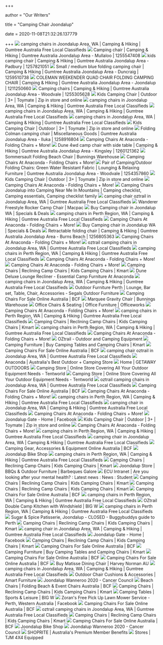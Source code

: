 +++
        
author = "Our Writers"
        
title = "Camping Chair Joondalup"
        
date = 2020-11-08T21:32:26.137779
        
+++
[ ![](https://i.ebayimg.com/00/s/NDgxWDY0MA==/z/ST8AAOSw5gBfDaWM/$_35.jpg)](https://i.ebayimg.com/00/s/NDgxWDY0MA==/z/ST8AAOSw5gBfDaWM/$_35.jpg) camping chairs in Joondalup Area, WA | Camping & Hiking | Gumtree Australia  Free Local Classifieds
[ ![](https://i.ebayimg.com/00/s/MTIwMFgxMTU2/z/2f0AAOSwXwRfRlsl/$_58.JPG)](https://i.ebayimg.com/00/s/MTIwMFgxMTU2/z/2f0AAOSwXwRfRlsl/$_58.JPG) Camping chair | Camping & Hiking | Gumtree Australia Joondalup Area -  Mullaloo | 1255547408
[ ![](https://i.ebayimg.com/00/s/MTYwMFgxMjAw/z/G04AAOSwxlJfcEdJ/$_58.JPG)](https://i.ebayimg.com/00/s/MTYwMFgxMjAw/z/G04AAOSwxlJfcEdJ/$_58.JPG) kids camping chair | Camping & Hiking | Gumtree Australia Joondalup Area -  Padbury | 1257821051
[ ![](https://i.ebayimg.com/00/s/MTYwMFg5MDA=/z/em8AAOSw7gpfjnQO/$_58.JPG)](https://i.ebayimg.com/00/s/MTYwMFg5MDA=/z/em8AAOSw7gpfjnQO/$_58.JPG) Small &#47; medium blue folding camping chair | Camping & Hiking | Gumtree  Australia Joondalup Area - Duncraig | 1259510738
[ ![](https://i.ebayimg.com/00/s/MTIwMFgxNjAw/z/n7YAAOSwwZJcdKWl/$_58.JPG)](https://i.ebayimg.com/00/s/MTIwMFgxNjAw/z/n7YAAOSwwZJcdKWl/$_58.JPG) COLEMAN WEEKENDER QUAD CHAIR FOLDING CAMPING CHAIR | Camping & Hiking |  Gumtree Australia Joondalup Area - Joondalup | 1211250660
[ ![](https://i.ebayimg.com/00/s/NjIyWDEyODA=/z/qlYAAOSw~ZlfQen6/$_20.JPG)](https://i.ebayimg.com/00/s/NjIyWDEyODA=/z/qlYAAOSw~ZlfQen6/$_20.JPG) Camping chairs | Camping & Hiking | Gumtree Australia Joondalup Area -  Woodvale | 1255305628
[ ![](https://cdn11.bigcommerce.com/s-cf7jv97qb3/images/stencil/175x175/products/13567/109245/19500083_2__15838.1597972769.jpg?c=2)](https://cdn11.bigcommerce.com/s-cf7jv97qb3/images/stencil/175x175/products/13567/109245/19500083_2__15838.1597972769.jpg?c=2) Kids Camping Chair | Outdoor | 3+ | Toymate | Zip in store and online
[ ![](https://i.ebayimg.com/00/s/MTYwMFgxMjAw/z/zOgAAOSwZgBe8VGM/$_35.jpg)](https://i.ebayimg.com/00/s/MTYwMFgxMjAw/z/zOgAAOSwZgBe8VGM/$_35.jpg) camping chairs in Joondalup Area, WA | Camping & Hiking | Gumtree Australia  Free Local Classifieds
[ ![](https://i.ebayimg.com/00/s/MTYwMFgxMjAx/z/Md0AAOSwEG5ddfqR/$_35.jpg)](https://i.ebayimg.com/00/s/MTYwMFgxMjAx/z/Md0AAOSwEG5ddfqR/$_35.jpg) camping chairs in Joondalup Area, WA | Camping & Hiking | Gumtree Australia  Free Local Classifieds
[ ![](https://i.ebayimg.com/00/s/NjQwWDQ4MA==/z/9AsAAOSwW99fKfuw/$_35.jpg)](https://i.ebayimg.com/00/s/NjQwWDQ4MA==/z/9AsAAOSwW99fKfuw/$_35.jpg) camping chairs in Joondalup Area, WA | Camping & Hiking | Gumtree Australia  Free Local Classifieds
[ ![](https://cdn11.bigcommerce.com/s-cf7jv97qb3/images/stencil/1280x1280/products/13567/92416/20B0029__06568.1597972761.jpg?c=2)](https://cdn11.bigcommerce.com/s-cf7jv97qb3/images/stencil/1280x1280/products/13567/92416/20B0029__06568.1597972761.jpg?c=2) Kids Camping Chair | Outdoor | 3+ | Toymate | Zip in store and online
[ ![](https://i.ebayimg.com/images/g/JzMAAOSwQd9fg9xu/s-l800.webp)](https://i.ebayimg.com/images/g/JzMAAOSwQd9fg9xu/s-l800.webp) Folding Colman camping chair | Miscellaneous Goods | Gumtree Australia  Joondalup Area - Iluka | 1258916804
[ ![](https://www.anacondastores.com/medias/BP90092206.jpg-SPOTWF-responsiveProduct?context=bWFzdGVyfGltYWdlc3wxOTI4OXxpbWFnZS9qcGVnfGltYWdlcy9oNmQvaDE4LzEwMDkzMzA3NDI4ODk0L0JQOTAwOTIyMDYuanBnX1NQT1RXRl9yZXNwb25zaXZlUHJvZHVjdHw0MTFjOTc4NmM5MDU2YTQwMGZhMTc2NWI0YmZjNTQyZGQwZWM2MmQ1OTQyNmM5Y2UwMDVkM2Y3Mjg3YmFlOTE3)](https://www.anacondastores.com/medias/BP90092206.jpg-SPOTWF-responsiveProduct?context=bWFzdGVyfGltYWdlc3wxOTI4OXxpbWFnZS9qcGVnfGltYWdlcy9oNmQvaDE4LzEwMDkzMzA3NDI4ODk0L0JQOTAwOTIyMDYuanBnX1NQT1RXRl9yZXNwb25zaXZlUHJvZHVjdHw0MTFjOTc4NmM5MDU2YTQwMGZhMTc2NWI0YmZjNTQyZGQwZWM2MmQ1OTQyNmM5Y2UwMDVkM2Y3Mjg3YmFlOTE3) Camping Chairs At Anaconda - Folding Chairs + More!
[ ![](https://i.ebayimg.com/images/g/1PgAAOSwVrNfmTst/s-l400.webp)](https://i.ebayimg.com/images/g/1PgAAOSwVrNfmTst/s-l400.webp) Dune 4wd camp chair with side table | Camping & Hiking | Gumtree Australia  Joondalup Area - Kingsley | 1260121362
[ ![](https://media.bunnings.com.au/Product-190x190/b7f4f468-2682-4227-b38c-ac7c22584283.JPG)](https://media.bunnings.com.au/Product-190x190/b7f4f468-2682-4227-b38c-ac7c22584283.JPG) Sommersault Folding Beach Chair | Bunnings Warehouse
[ ![](https://www.anacondastores.com/medias/BP90113056.jpg-SPOTWF-responsiveProduct?context=bWFzdGVyfGltYWdlc3wxNzMxNXxpbWFnZS9qcGVnfGltYWdlcy9oN2IvaDExLzEwMDk1MjIyMDYzMTM0L0JQOTAxMTMwNTYuanBnX1NQT1RXRl9yZXNwb25zaXZlUHJvZHVjdHxlODViNjU1NjhmYzI5MjI3OTY2MjFjM2U2MThlMmY0NmJiMWJhNmM2NzAwMTM4YjZkNmQyNDZlNjAzMjY3ODM2)](https://www.anacondastores.com/medias/BP90113056.jpg-SPOTWF-responsiveProduct?context=bWFzdGVyfGltYWdlc3wxNzMxNXxpbWFnZS9qcGVnfGltYWdlcy9oN2IvaDExLzEwMDk1MjIyMDYzMTM0L0JQOTAxMTMwNTYuanBnX1NQT1RXRl9yZXNwb25zaXZlUHJvZHVjdHxlODViNjU1NjhmYzI5MjI3OTY2MjFjM2U2MThlMmY0NmJiMWJhNmM2NzAwMTM4YjZkNmQyNDZlNjAzMjY3ODM2) Camping Chairs At Anaconda - Folding Chairs + More!
[ ![](https://i.ebayimg.com/00/s/MTIwMFgxNjAw/z/6X0AAOSw4tRfL4U0/$_58.JPG)](https://i.ebayimg.com/00/s/MTIwMFgxNjAw/z/6X0AAOSw4tRfL4U0/$_58.JPG) Pair of Camping&#47;Outdoor Folding Chairs: Green Water Resistant Fabric |  Lounging & Relaxing Furniture | Gumtree Australia Joondalup Area - Woodvale  | 1254357860
[ ![](https://cdn11.bigcommerce.com/s-cf7jv97qb3/images/stencil/400x400/products/13568/109244/19500084_2__36225.1597972483.jpg?c=2)](https://cdn11.bigcommerce.com/s-cf7jv97qb3/images/stencil/400x400/products/13568/109244/19500084_2__36225.1597972483.jpg?c=2) Kids Camping Chair | Outdoor | 3+ | Toymate | Zip in store and online
[ ![](https://www.anacondastores.com/medias/BP90096033.jpg-SPOTWF-responsiveProduct?context=bWFzdGVyfGltYWdlc3w4MTE4fGltYWdlL2pwZWd8aW1hZ2VzL2g0Ny9oYmUvMTAwOTQwODg1MTk3MTAvQlA5MDA5NjAzMy5qcGdfU1BPVFdGX3Jlc3BvbnNpdmVQcm9kdWN0fDYzOWNlYzZjMTBjZTcyZTBiNDdkY2VlNmEyYWZjNzUwODBlNjFkNGNkOTMzNzdjNTI0YmY5YTY5MTFhYjNiZTU)](https://www.anacondastores.com/medias/BP90096033.jpg-SPOTWF-responsiveProduct?context=bWFzdGVyfGltYWdlc3w4MTE4fGltYWdlL2pwZWd8aW1hZ2VzL2g0Ny9oYmUvMTAwOTQwODg1MTk3MTAvQlA5MDA5NjAzMy5qcGdfU1BPVFdGX3Jlc3BvbnNpdmVQcm9kdWN0fDYzOWNlYzZjMTBjZTcyZTBiNDdkY2VlNmEyYWZjNzUwODBlNjFkNGNkOTMzNzdjNTI0YmY5YTY5MTFhYjNiZTU) Camping Chairs At Anaconda - Folding Chairs + More!
[ ![](https://i.pinimg.com/736x/4c/8c/0e/4c8c0ead130e9142794bab07d585124a.jpg)](https://i.pinimg.com/736x/4c/8c/0e/4c8c0ead130e9142794bab07d585124a.jpg) Camping Chairs Joondalup into Camping Near Me In Mountains | Camping  checklist, Camping essentials, Camping checklist family
[ ![](https://i.ebayimg.com/00/s/MTYwMFgxNTM2/z/0k0AAOSwkeFeYhN-/$_35.jpg)](https://i.ebayimg.com/00/s/MTYwMFgxNTM2/z/0k0AAOSwkeFeYhN-/$_35.jpg) camping chair oztrail in Joondalup Area, WA | Gumtree Australia Free Local  Classifieds
[ ![](https://www.macpac.com.au/dw/image/v2/BCFR_PRD/on/demandware.static/-/Sites-macpac-master-catalog/default/dwfdf32bc6/images/117039-Master/117039-NON00-front.jpg?sw=1060&sh=1590&sm=cut)](https://www.macpac.com.au/dw/image/v2/BCFR_PRD/on/demandware.static/-/Sites-macpac-master-catalog/default/dwfdf32bc6/images/117039-Master/117039-NON00-front.jpg?sw=1060&sh=1590&sm=cut) Wanderer Freestyle Rocker Camp Chair | Macpac
[ ![](https://static0.tiendeo.com.au/images/tiendas/72383/catalogos/315949/paginas/mid2/00004.jpg)](https://static0.tiendeo.com.au/images/tiendas/72383/catalogos/315949/paginas/mid2/00004.jpg) Buy Camping chair in Joondalup WA | Specials & Deals
[ ![](https://i.ebayimg.com/images/g/2j8AAOSwFe1fmkbt/s-l400.webp)](https://i.ebayimg.com/images/g/2j8AAOSwFe1fmkbt/s-l400.webp) camping chairs in Perth Region, WA | Camping & Hiking | Gumtree Australia  Free Local Classifieds
[ ![](https://www.anacondastores.com/medias/BP90128016.jpg-SPOTWF-responsiveProduct?context=bWFzdGVyfGltYWdlc3w4MTQyfGltYWdlL2pwZWd8aW1hZ2VzL2gxZi9oZmUvMTAwOTg0ODIxNTE0NTQvQlA5MDEyODAxNi5qcGdfU1BPVFdGX3Jlc3BvbnNpdmVQcm9kdWN0fGZjMTg2ZWZiNDQ5OTliNzk1MmY3ZTFiN2IwMzBmMTM4MWQ2YmE1OTMzYjUzYTY5NzZlODU3NGY5OGI0NjMwOGE)](https://www.anacondastores.com/medias/BP90128016.jpg-SPOTWF-responsiveProduct?context=bWFzdGVyfGltYWdlc3w4MTQyfGltYWdlL2pwZWd8aW1hZ2VzL2gxZi9oZmUvMTAwOTg0ODIxNTE0NTQvQlA5MDEyODAxNi5qcGdfU1BPVFdGX3Jlc3BvbnNpdmVQcm9kdWN0fGZjMTg2ZWZiNDQ5OTliNzk1MmY3ZTFiN2IwMzBmMTM4MWQ2YmE1OTMzYjUzYTY5NzZlODU3NGY5OGI0NjMwOGE) Camping Chairs At Anaconda - Folding Chairs + More!
[ ![](https://static0.tiendeo.com.au/images/tiendas/94870/catalogos/316137/paginas/mid2/00012.jpg)](https://static0.tiendeo.com.au/images/tiendas/94870/catalogos/316137/paginas/mid2/00012.jpg) Buy Camping chair in Joondalup WA | Specials & Deals
[ ![](https://i.ebayimg.com/images/g/ZfQAAOSwqqNfXeFh/s-l800.webp)](https://i.ebayimg.com/images/g/ZfQAAOSwqqNfXeFh/s-l800.webp) Retractable folding chair | Camping & Hiking | Gumtree Australia Joondalup  Area - Burns Beach | 1256805363
[ ![](https://www.anacondastores.com/medias/BP90128018.jpg-SPOTWF-responsiveProduct?context=bWFzdGVyfGltYWdlc3w4MjI0fGltYWdlL2pwZWd8aW1hZ2VzL2g5NC9oZjAvMTAwOTg0ODI2NzU3NDIvQlA5MDEyODAxOC5qcGdfU1BPVFdGX3Jlc3BvbnNpdmVQcm9kdWN0fGQzMjViMDBhZDU4ZGE4YmViMDI3NjMyNzYzNGMxMWJkZGRlYjUyNDY4ODRlNTdmMTA2ZGI0NWM5ZDhkYzc2MmU)](https://www.anacondastores.com/medias/BP90128018.jpg-SPOTWF-responsiveProduct?context=bWFzdGVyfGltYWdlc3w4MjI0fGltYWdlL2pwZWd8aW1hZ2VzL2g5NC9oZjAvMTAwOTg0ODI2NzU3NDIvQlA5MDEyODAxOC5qcGdfU1BPVFdGX3Jlc3BvbnNpdmVQcm9kdWN0fGQzMjViMDBhZDU4ZGE4YmViMDI3NjMyNzYzNGMxMWJkZGRlYjUyNDY4ODRlNTdmMTA2ZGI0NWM5ZDhkYzc2MmU) Camping Chairs At Anaconda - Folding Chairs + More!
[ ![](https://i.ebayimg.com/00/s/NzY4WDEwMjQ=/z/eugAAOSwTRlfOLxq/$_35.jpg)](https://i.ebayimg.com/00/s/NzY4WDEwMjQ=/z/eugAAOSwTRlfOLxq/$_35.jpg) oztrail camping chairs in Joondalup Area, WA | Gumtree Australia Free Local  Classifieds
[ ![](https://i.ebayimg.com/images/g/5x0AAOSwmtFflXP~/s-l400.webp)](https://i.ebayimg.com/images/g/5x0AAOSwmtFflXP~/s-l400.webp) camping chairs in Perth Region, WA | Camping & Hiking | Gumtree Australia  Free Local Classifieds
[ ![](https://www.anacondastores.com/medias/BP90075551.jpg-SPOTWF-responsiveProduct?context=bWFzdGVyfGltYWdlc3wyNDg3OXxpbWFnZS9qcGVnfGltYWdlcy9oODMvaDZlLzEwMDkyMzQ1NTg5NzkwL0JQOTAwNzU1NTEuanBnX1NQT1RXRl9yZXNwb25zaXZlUHJvZHVjdHw5YWYyNTJjZDBjNzBlMGI4NTJjN2Q4YmQxN2Y1NzY4NzY0NWE0ODI4ZjlhY2I4MWY2NTBjYzA5MDNjNTA3NzY0)](https://www.anacondastores.com/medias/BP90075551.jpg-SPOTWF-responsiveProduct?context=bWFzdGVyfGltYWdlc3wyNDg3OXxpbWFnZS9qcGVnfGltYWdlcy9oODMvaDZlLzEwMDkyMzQ1NTg5NzkwL0JQOTAwNzU1NTEuanBnX1NQT1RXRl9yZXNwb25zaXZlUHJvZHVjdHw5YWYyNTJjZDBjNzBlMGI4NTJjN2Q4YmQxN2Y1NzY4NzY0NWE0ODI4ZjlhY2I4MWY2NTBjYzA5MDNjNTA3NzY0) Camping Chairs At Anaconda - Folding Chairs + More!
[ ![](https://www.anacondastores.com/medias/BP90040808.jpg-SPOTWF-responsiveProduct?context=bWFzdGVyfGltYWdlc3w3Mjc3MXxpbWFnZS9qcGVnfGltYWdlcy9oZTAvaDFlLzEwMDg4MzM1MzQzNjQ2L0JQOTAwNDA4MDguanBnX1NQT1RXRl9yZXNwb25zaXZlUHJvZHVjdHxiNzc5NWQyYTU3NzAzMTYyN2ZlNDhmYTdmMWZlY2NkNTU1MTc0YTgyMzQwODRhYzA2ZmVlMjMzNmEyYzIzMjYy)](https://www.anacondastores.com/medias/BP90040808.jpg-SPOTWF-responsiveProduct?context=bWFzdGVyfGltYWdlc3w3Mjc3MXxpbWFnZS9qcGVnfGltYWdlcy9oZTAvaDFlLzEwMDg4MzM1MzQzNjQ2L0JQOTAwNDA4MDguanBnX1NQT1RXRl9yZXNwb25zaXZlUHJvZHVjdHxiNzc5NWQyYTU3NzAzMTYyN2ZlNDhmYTdmMWZlY2NkNTU1MTc0YTgyMzQwODRhYzA2ZmVlMjMzNmEyYzIzMjYy) Camping Chairs At Anaconda - Folding Chairs + More!
[ ![](https://www.kmart.com.au/wcsstore/Kmart/images/ncatalog/tf/6/42496656-1-tf.jpg)](https://www.kmart.com.au/wcsstore/Kmart/images/ncatalog/tf/6/42496656-1-tf.jpg) Camping Chairs | Reclining Camp Chairs | Kids Camping Chairs | Kmart
[ ![](https://www.anacondastores.com/medias/BP90026098-blue-grey.jpg-SPOTWF-productHero?context=bWFzdGVyfGltYWdlc3w3ODQyNHxpbWFnZS9qcGVnfGltYWdlcy9oNWYvaGEwLzEwMDg4Njg1MDc2NTEwL0JQOTAwMjYwOTgtYmx1ZS1ncmV5LmpwZ19TUE9UV0ZfcHJvZHVjdEhlcm98YTU5NTA4YTk0NTFjZjViMzgwMmIxN2FiNjJhZDNjNGU2N2RkMGE4N2MzMjYwMjE5NjgyMTFmNGViMGVlMDUzOQ)](https://www.anacondastores.com/medias/BP90026098-blue-grey.jpg-SPOTWF-productHero?context=bWFzdGVyfGltYWdlc3w3ODQyNHxpbWFnZS9qcGVnfGltYWdlcy9oNWYvaGEwLzEwMDg4Njg1MDc2NTEwL0JQOTAwMjYwOTgtYmx1ZS1ncmV5LmpwZ19TUE9UV0ZfcHJvZHVjdEhlcm98YTU5NTA4YTk0NTFjZjViMzgwMmIxN2FiNjJhZDNjNGU2N2RkMGE4N2MzMjYwMjE5NjgyMTFmNGViMGVlMDUzOQ) Dune Deluxe Lounge Recliner - Essential Camp Furniture At Anaconda
[ ![](https://i.ebayimg.com/00/s/MTYwMFgxMjAw/z/peoAAOSwFlheooSi/$_35.jpg)](https://i.ebayimg.com/00/s/MTYwMFgxMjAw/z/peoAAOSwFlheooSi/$_35.jpg) camping chairs in Joondalup Area, WA | Camping & Hiking | Gumtree Australia  Free Local Classifieds
[ ![](https://www.segals.com.au/wp-content/uploads/2019/08/table-category.jpg)](https://www.segals.com.au/wp-content/uploads/2019/08/table-category.jpg) Outdoor Furniture Perth | Lounge, Bar set, Table, Chair, Accessories -  Segals Outdoor Furniture
[ ![](https://www.bcf.com.au/dw/image/v2/BBRV_PRD/on/demandware.static/-/Sites-srg-internal-master-catalog/default/dwbf2af265/images/580416/BCF_580416_hi-res.jpg?sw=233&sh=233&sm=fit&q=90)](https://www.bcf.com.au/dw/image/v2/BBRV_PRD/on/demandware.static/-/Sites-srg-internal-master-catalog/default/dwbf2af265/images/580416/BCF_580416_hi-res.jpg?sw=233&sh=233&sm=fit&q=90) Camping Chairs For Sale Online Australia | BCF
[ ![](https://media.bunnings.com.au/Product-384x384/37ef4a1e-9e31-4a99-bcb6-f205cda8a2f7.jpg)](https://media.bunnings.com.au/Product-384x384/37ef4a1e-9e31-4a99-bcb6-f205cda8a2f7.jpg) Marquee Gravity Chair | Bunnings Warehouse
[ ![](https://s3-ap-southeast-2.amazonaws.com/wc-prod-pim/Category_400x400/folding-chairs-june20.jpg)](https://s3-ap-southeast-2.amazonaws.com/wc-prod-pim/Category_400x400/folding-chairs-june20.jpg) Office Chairs & Seating | Office Furniture | Officeworks
[ ![](https://www.anacondastores.com/medias/BP90028111.jpg-SPOTWF-responsiveProduct?context=bWFzdGVyfGltYWdlc3wxNDY1M3xpbWFnZS9qcGVnfGltYWdlcy9oYWYvaGViLzEwMDg4Njc2ODE4OTc0L0JQOTAwMjgxMTEuanBnX1NQT1RXRl9yZXNwb25zaXZlUHJvZHVjdHw3YzMyYTQ3YmIxNTA5MWFjNjc5Njk0ZjQxYjUwZjQ4YWNhNjE1ZWYyNDBkMDU3MWMyYmNlNTljYzkxYjM3OTVl)](https://www.anacondastores.com/medias/BP90028111.jpg-SPOTWF-responsiveProduct?context=bWFzdGVyfGltYWdlc3wxNDY1M3xpbWFnZS9qcGVnfGltYWdlcy9oYWYvaGViLzEwMDg4Njc2ODE4OTc0L0JQOTAwMjgxMTEuanBnX1NQT1RXRl9yZXNwb25zaXZlUHJvZHVjdHw3YzMyYTQ3YmIxNTA5MWFjNjc5Njk0ZjQxYjUwZjQ4YWNhNjE1ZWYyNDBkMDU3MWMyYmNlNTljYzkxYjM3OTVl) Camping Chairs At Anaconda - Folding Chairs + More!
[ ![](https://i.ebayimg.com/images/g/h8EAAOSwVH1foQtB/s-l400.webp)](https://i.ebayimg.com/images/g/h8EAAOSwVH1foQtB/s-l400.webp) camping chairs in Perth Region, WA | Camping & Hiking | Gumtree Australia  Free Local Classifieds
[ ![](https://www.kmart.com.au/wcsstore/Kmart/images/ncatalog/tf/4/42442974-1-tf.jpg)](https://www.kmart.com.au/wcsstore/Kmart/images/ncatalog/tf/4/42442974-1-tf.jpg) Camping Chairs | Reclining Camp Chairs | Kids Camping Chairs | Kmart
[ ![](https://i.ebayimg.com/images/g/XaUAAOSw7yxfoA79/s-l400.webp)](https://i.ebayimg.com/images/g/XaUAAOSw7yxfoA79/s-l400.webp) camping chairs in Perth Region, WA | Camping & Hiking | Gumtree Australia  Free Local Classifieds
[ ![](https://www.anacondastores.com/medias/BP90096034.jpg-SPOTWF-responsiveProduct?context=bWFzdGVyfGltYWdlc3wxOTMzOXxpbWFnZS9qcGVnfGltYWdlcy9oOTgvaDg1LzEwMDkzODkxNDUyOTU4L0JQOTAwOTYwMzQuanBnX1NQT1RXRl9yZXNwb25zaXZlUHJvZHVjdHxiMDliNDhjNjJjY2I0ZDRhZjdlYTc2MGQ4ZTE0ZjI0Y2U3ZTNlZmY4MjI5NDFkMWViMTJiZmYzYWEzNjFmYTcy)](https://www.anacondastores.com/medias/BP90096034.jpg-SPOTWF-responsiveProduct?context=bWFzdGVyfGltYWdlc3wxOTMzOXxpbWFnZS9qcGVnfGltYWdlcy9oOTgvaDg1LzEwMDkzODkxNDUyOTU4L0JQOTAwOTYwMzQuanBnX1NQT1RXRl9yZXNwb25zaXZlUHJvZHVjdHxiMDliNDhjNjJjY2I0ZDRhZjdlYTc2MGQ4ZTE0ZjI0Y2U3ZTNlZmY4MjI5NDFkMWViMTJiZmYzYWEzNjFmYTcy) Camping Chairs At Anaconda - Folding Chairs + More!
[ ![](https://cdn.shopify.com/s/files/1/0020/3495/8401/products/FCE_RVCQ_F_RV_Quick_Fold_Chair_600x.jpg?v=1600255858)](https://cdn.shopify.com/s/files/1/0020/3495/8401/products/FCE_RVCQ_F_RV_Quick_Fold_Chair_600x.jpg?v=1600255858) OZtrail - Outdoor and Camping Equipment
[ ![](https://www.kmart.com.au/wcsstore/Kmart/images/espots/camping-tall-banner-270618-shop-all-mobile.jpg)](https://www.kmart.com.au/wcsstore/Kmart/images/espots/camping-tall-banner-270618-shop-all-mobile.jpg) Camping Furniture | Buy Camping Tables and Camping Chairs | Kmart
[ ![](https://www.bcf.com.au/dw/image/v2/BBRV_PRD/on/demandware.static/-/Sites-srg-internal-master-catalog/default/dw9c416be0/images/520321/BCF_520321-00_hi-res.jpg?sw=233&sh=233&sm=fit&q=90)](https://www.bcf.com.au/dw/image/v2/BBRV_PRD/on/demandware.static/-/Sites-srg-internal-master-catalog/default/dw9c416be0/images/520321/BCF_520321-00_hi-res.jpg?sw=233&sh=233&sm=fit&q=90) Camping Chairs For Sale Online Australia | BCF
[ ![](https://i.ebayimg.com/00/s/MTYwMFgxMjAw/z/aOgAAOSwg3FcvqVS/$_35.jpg)](https://i.ebayimg.com/00/s/MTYwMFgxMjAw/z/aOgAAOSwg3FcvqVS/$_35.jpg) camping chair oztrail in Joondalup Area, WA | Gumtree Australia Free Local  Classifieds
[ ![](https://www.anacondastores.com/medias/latest-specials-a07-21-chair-ana-shared.jpg?context=bWFzdGVyfHJvb3R8NjI1NTB8aW1hZ2UvanBlZ3xyb290L2hmOC9oMzcvMTE4NDg5OTI4ODI3MTgvbGF0ZXN0LXNwZWNpYWxzLWEwNy0yMS1jaGFpci1hbmEtc2hhcmVkLmpwZ3xhMTRhMDYwNTFhMDE4ZDk4YTkxMTFlNmE0ZmM4NjI3MTQ0MTE2YmEyZGMwMTkzZjhkZWIyYzIyZDM5N2VmM2Iy)](https://www.anacondastores.com/medias/latest-specials-a07-21-chair-ana-shared.jpg?context=bWFzdGVyfHJvb3R8NjI1NTB8aW1hZ2UvanBlZ3xyb290L2hmOC9oMzcvMTE4NDg5OTI4ODI3MTgvbGF0ZXN0LXNwZWNpYWxzLWEwNy0yMS1jaGFpci1hbmEtc2hhcmVkLmpwZ3xhMTRhMDYwNTFhMDE4ZDk4YTkxMTFlNmE0ZmM4NjI3MTQ0MTE2YmEyZGMwMTkzZjhkZWIyYzIyZDM5N2VmM2Iy) Anaconda | Australia's Best Outdoor + Camping Store
[ ![](https://getawayoutdoors.com.au/UploadFiles/FCE-CACB-E(1).jpg)](https://getawayoutdoors.com.au/UploadFiles/FCE-CACB-E(1).jpg) Home | GETAWAY OUTDOORS
[ ![](https://www.tentworld.com.au/assets/thumb/FCA-DCT-E.jpg?20200417093404)](https://www.tentworld.com.au/assets/thumb/FCA-DCT-E.jpg?20200417093404) Camping Store | Online Store Covering All Your Outdoor Equipment Needs -  Tentworld
[ ![](https://www.tentworld.com.au/assets/thumb/0190927-00000.jpg?20200417075144)](https://www.tentworld.com.au/assets/thumb/0190927-00000.jpg?20200417075144) Camping Store | Online Store Covering All Your Outdoor Equipment Needs -  Tentworld
[ ![](https://i.ebayimg.com/00/s/MTYwMFgxMjAw/z/ve4AAOSwNEhfF9cI/$_35.jpg)](https://i.ebayimg.com/00/s/MTYwMFgxMjAw/z/ve4AAOSwNEhfF9cI/$_35.jpg) oztrail camping chairs in Joondalup Area, WA | Gumtree Australia Free Local  Classifieds
[ ![](https://www.bcf.com.au/dw/image/v2/BBRV_PRD/on/demandware.static/-/Sites-srg-internal-master-catalog/default/dwb31c41d5/images/520321/BCF_520321_hi-res.jpg?sw=233&sh=233&sm=fit&q=90)](https://www.bcf.com.au/dw/image/v2/BBRV_PRD/on/demandware.static/-/Sites-srg-internal-master-catalog/default/dwb31c41d5/images/520321/BCF_520321_hi-res.jpg?sw=233&sh=233&sm=fit&q=90) Camping Chairs For Sale Online Australia | BCF
[ ![](https://www.anacondastores.com/medias/BP90040803.jpg-SPOTWF-responsiveProduct?context=bWFzdGVyfGltYWdlc3w3NzIyOXxpbWFnZS9qcGVnfGltYWdlcy9oZTAvaGY1LzEwMDg4MzMzMjQ2NDk0L0JQOTAwNDA4MDMuanBnX1NQT1RXRl9yZXNwb25zaXZlUHJvZHVjdHwwNjRhYzA3NDY4ZjY5Y2M0ZjI5ZTA1MWE3YWE0OWQzY2Q4YTE0N2UxN2VkNDU0ODBhMThjNjMzZGZmMGZlNDFm)](https://www.anacondastores.com/medias/BP90040803.jpg-SPOTWF-responsiveProduct?context=bWFzdGVyfGltYWdlc3w3NzIyOXxpbWFnZS9qcGVnfGltYWdlcy9oZTAvaGY1LzEwMDg4MzMzMjQ2NDk0L0JQOTAwNDA4MDMuanBnX1NQT1RXRl9yZXNwb25zaXZlUHJvZHVjdHwwNjRhYzA3NDY4ZjY5Y2M0ZjI5ZTA1MWE3YWE0OWQzY2Q4YTE0N2UxN2VkNDU0ODBhMThjNjMzZGZmMGZlNDFm) Camping Chairs At Anaconda - Folding Chairs + More!
[ ![](https://i.ebayimg.com/images/g/eCcAAOSw30FfpgOw/s-l400.webp)](https://i.ebayimg.com/images/g/eCcAAOSw30FfpgOw/s-l400.webp) camping chairs in Perth Region, WA | Camping & Hiking | Gumtree Australia  Free Local Classifieds
[ ![](https://i.ebayimg.com/00/s/OTA3WDY4MA==/z/0AcAAOSwYPJeGVAd/$_35.jpg)](https://i.ebayimg.com/00/s/OTA3WDY4MA==/z/0AcAAOSwYPJeGVAd/$_35.jpg) camping chair in Joondalup Area, WA | Camping & Hiking | Gumtree Australia  Free Local Classifieds
[ ![](https://www.anacondastores.com/medias/BP90112652.jpg-SPOTWF-responsiveProduct?context=bWFzdGVyfGltYWdlc3wxNDI0MXxpbWFnZS9qcGVnfGltYWdlcy9oOTgvaDQwLzEwMDk1MjI2MjU3NDM4L0JQOTAxMTI2NTIuanBnX1NQT1RXRl9yZXNwb25zaXZlUHJvZHVjdHxiYWFiNTZlNTU4MWMxYmI3NjcyYTA4MzM0YTgwYzIzYjk0YjYwMjYzYjdmOTYyM2FjNzhkYjhkNzc4YWM5YzU2)](https://www.anacondastores.com/medias/BP90112652.jpg-SPOTWF-responsiveProduct?context=bWFzdGVyfGltYWdlc3wxNDI0MXxpbWFnZS9qcGVnfGltYWdlcy9oOTgvaDQwLzEwMDk1MjI2MjU3NDM4L0JQOTAxMTI2NTIuanBnX1NQT1RXRl9yZXNwb25zaXZlUHJvZHVjdHxiYWFiNTZlNTU4MWMxYmI3NjcyYTA4MzM0YTgwYzIzYjk0YjYwMjYzYjdmOTYyM2FjNzhkYjhkNzc4YWM5YzU2) Camping Chairs At Anaconda - Folding Chairs + More!
[ ![](https://lookaside.fbsbx.com/lookaside/crawler/media/?media_id=1186349018398706)](https://lookaside.fbsbx.com/lookaside/crawler/media/?media_id=1186349018398706) Joondalup Gate - Home | Facebook
[ ![](https://cdn11.bigcommerce.com/s-cf7jv97qb3/images/stencil/400x400/products/13427/87732/527SDR01E_1__20670.1569295552.jpg?c=2)](https://cdn11.bigcommerce.com/s-cf7jv97qb3/images/stencil/400x400/products/13427/87732/527SDR01E_1__20670.1569295552.jpg?c=2) Kids Camping Chair | Outdoor | 3+ | Toymate | Zip in store and online
[ ![](https://www.anacondastores.com/medias/BP90028150.jpg-SPOTWF-responsiveProduct?context=bWFzdGVyfGltYWdlc3wyODIzMnxpbWFnZS9qcGVnfGltYWdlcy9oNzMvaDRlLzEwMDg5Nzg4MTc4NDYyL0JQOTAwMjgxNTAuanBnX1NQT1RXRl9yZXNwb25zaXZlUHJvZHVjdHw5MTAwOGVhMjljMmYwZDQyZjEwZWQ1MzY5ZTk1NjI5YmJkYjAzODhmY2M0NTQzOGM4OTUyMTI0ZjEyZDliNzdl)](https://www.anacondastores.com/medias/BP90028150.jpg-SPOTWF-responsiveProduct?context=bWFzdGVyfGltYWdlc3wyODIzMnxpbWFnZS9qcGVnfGltYWdlcy9oNzMvaDRlLzEwMDg5Nzg4MTc4NDYyL0JQOTAwMjgxNTAuanBnX1NQT1RXRl9yZXNwb25zaXZlUHJvZHVjdHw5MTAwOGVhMjljMmYwZDQyZjEwZWQ1MzY5ZTk1NjI5YmJkYjAzODhmY2M0NTQzOGM4OTUyMTI0ZjEyZDliNzdl) Camping Chairs At Anaconda - Folding Chairs + More!
[ ![](https://i.ebayimg.com/00/s/MTIwMFgxNjAw/z/iXgAAOSw-mJfmBIJ/$_35.jpg)](https://i.ebayimg.com/00/s/MTIwMFgxNjAw/z/iXgAAOSw-mJfmBIJ/$_35.jpg) camping chairs in Perth Region, WA | Camping & Hiking | Gumtree Australia  Free Local Classifieds
[ ![](https://i.ebayimg.com/00/s/MTYwMFgxMjAw/z/PjcAAOSw1ABeHCwS/$_35.jpg)](https://i.ebayimg.com/00/s/MTYwMFgxMjAw/z/PjcAAOSw1ABeHCwS/$_35.jpg) camping chair in Joondalup Area, WA | Camping & Hiking | Gumtree Australia  Free Local Classifieds
[ ![](https://www.bcf.com.au/on/demandware.static/-/Sites-bcf-navigation-catalog/default/dwa92f056c/bcf02-camping/BCF-NWP_Category_Camping_06_M.jpg)](https://www.bcf.com.au/on/demandware.static/-/Sites-bcf-navigation-catalog/default/dwa92f056c/bcf02-camping/BCF-NWP_Category_Camping_06_M.jpg) Camping Gear, Accessories & Equipment Online Australia | BCF
[ ![](https://www.99bikes.com.au/media/catalog/category/99-bikes-joondalup-bike-shop.jpg)](https://www.99bikes.com.au/media/catalog/category/99-bikes-joondalup-bike-shop.jpg) Joondalup Bike Shop
[ ![](https://i.ebayimg.com/images/g/ok8AAOSw9TRfmfEP/s-l400.webp)](https://i.ebayimg.com/images/g/ok8AAOSw9TRfmfEP/s-l400.webp) camping chairs in Perth Region, WA | Camping & Hiking | Gumtree Australia  Free Local Classifieds
[ ![](https://www.kmart.com.au/wcsstore/Kmart/images/ncatalog/tf/3/42893523-1-tf.jpg)](https://www.kmart.com.au/wcsstore/Kmart/images/ncatalog/tf/3/42893523-1-tf.jpg) Camping Chairs | Reclining Camp Chairs | Kids Camping Chairs | Kmart
[ ![](https://www.barbequesgalore.com.au/media/wysiwyg/Stores/Joondalup_Cropped_copy.2314_300x300.jpg?v=1)](https://www.barbequesgalore.com.au/media/wysiwyg/Stores/Joondalup_Cropped_copy.2314_300x300.jpg?v=1) Joondalup Store | BBQs & Outdoor Furniture | Barbeques Galore
[ ![](https://intranet.ecu.edu.au/__data/assets/image/0008/892790/JO-22.jpg)](https://intranet.ecu.edu.au/__data/assets/image/0008/892790/JO-22.jpg) ECU Intranet | Are you looking after your mental health? : Latest news :  News : Student
[ ![](https://www.kmart.com.au/wcsstore/Kmart/images/ncatalog/tf/9/42915119-1-tf.jpg)](https://www.kmart.com.au/wcsstore/Kmart/images/ncatalog/tf/9/42915119-1-tf.jpg) Camping Chairs | Reclining Camp Chairs | Kids Camping Chairs | Kmart
[ ![](https://www.kmart.com.au/wcsstore/Kmart/images/ncatalog/tf/0/42893530-1-tf.jpg)](https://www.kmart.com.au/wcsstore/Kmart/images/ncatalog/tf/0/42893530-1-tf.jpg) Camping Chairs | Reclining Camp Chairs | Kids Camping Chairs | Kmart
[ ![](https://www.bcf.com.au/dw/image/v2/BBRV_PRD/on/demandware.static/-/Sites-srg-internal-master-catalog/default/dw4e980184/images/343737/BCF_343737_hi-res.jpg?sw=233&sh=233&sm=fit&q=90)](https://www.bcf.com.au/dw/image/v2/BBRV_PRD/on/demandware.static/-/Sites-srg-internal-master-catalog/default/dw4e980184/images/343737/BCF_343737_hi-res.jpg?sw=233&sh=233&sm=fit&q=90) Camping Chairs For Sale Online Australia | BCF
[ ![](https://i.ebayimg.com/images/g/hecAAOSwYaNfphJJ/s-l400.webp)](https://i.ebayimg.com/images/g/hecAAOSwYaNfphJJ/s-l400.webp) camping chairs in Perth Region, WA | Camping & Hiking | Gumtree Australia  Free Local Classifieds
[ ![](https://www.bigw.com.au/medias/sys_master/images/images/hbe/hd8/14510511849502.jpg)](https://www.bigw.com.au/medias/sys_master/images/images/hbe/hd8/14510511849502.jpg) OZtrail Double Camp Kitchen with Windshield | BIG W
[ ![](https://i.ebayimg.com/images/g/CrgAAOSwpxNfnKQg/s-l400.webp)](https://i.ebayimg.com/images/g/CrgAAOSwpxNfnKQg/s-l400.webp) camping chairs in Perth Region, WA | Camping & Hiking | Gumtree Australia  Free Local Classifieds
[ ![](https://buggybuddys.com.au/wp-content/uploads/2017/08/Sugar-Spice-Patisserie-Joondalup-1-3-1024x768.jpg)](https://buggybuddys.com.au/wp-content/uploads/2017/08/Sugar-Spice-Patisserie-Joondalup-1-3-1024x768.jpg) Sugar & Spice Patisserie, Joondalup - CLOSED - Buggybuddys guide to Perth
[ ![](https://www.kmart.com.au/wcsstore/Kmart/images/ncatalog/tf/8/42915898-1-tf.jpg)](https://www.kmart.com.au/wcsstore/Kmart/images/ncatalog/tf/8/42915898-1-tf.jpg) Camping Chairs | Reclining Camp Chairs | Kids Camping Chairs | Kmart
[ ![](https://i.ebayimg.com/00/s/MTIwMFgxNjAw/z/utAAAOSwkUxeE5Pz/$_35.jpg)](https://i.ebayimg.com/00/s/MTIwMFgxNjAw/z/utAAAOSwkUxeE5Pz/$_35.jpg) camping chair in Joondalup Area, WA | Camping & Hiking | Gumtree Australia  Free Local Classifieds
[ ![](https://lookaside.fbsbx.com/lookaside/crawler/media/?media_id=552078748902756&get_thumbnail=1)](https://lookaside.fbsbx.com/lookaside/crawler/media/?media_id=552078748902756&get_thumbnail=1) Joondalup Gate - Home | Facebook
[ ![](https://www.kmart.com.au/wcsstore/Kmart/images/ncatalog/tf/4/42870784-1-tf.jpg)](https://www.kmart.com.au/wcsstore/Kmart/images/ncatalog/tf/4/42870784-1-tf.jpg) Camping Chairs | Reclining Camp Chairs | Kids Camping Chairs | Kmart
[ ![](https://www.bcf.com.au/dw/image/v2/BBRV_PRD/on/demandware.static/-/Sites-srg-internal-master-catalog/default/dw7e13b138/images/521403/BCF_521403_hi-res.jpg?sw=233&sh=233&sm=fit&q=90)](https://www.bcf.com.au/dw/image/v2/BBRV_PRD/on/demandware.static/-/Sites-srg-internal-master-catalog/default/dw7e13b138/images/521403/BCF_521403_hi-res.jpg?sw=233&sh=233&sm=fit&q=90) Camping Chairs For Sale Online Australia | BCF
[ ![](https://www.kmart.com.au/wcsstore/Kmart/images/ncatalog/tf/7/42893547-1-tf.jpg)](https://www.kmart.com.au/wcsstore/Kmart/images/ncatalog/tf/7/42893547-1-tf.jpg) Camping Furniture | Buy Camping Tables and Camping Chairs | Kmart
[ ![](https://www.bcf.com.au/dw/image/v2/BBRV_PRD/on/demandware.static/-/Sites-srg-internal-master-catalog/default/dw2de22841/images/580416/BCF_580416-00_hi-res.jpg?sw=233&sh=233&sm=fit&q=90)](https://www.bcf.com.au/dw/image/v2/BBRV_PRD/on/demandware.static/-/Sites-srg-internal-master-catalog/default/dw2de22841/images/580416/BCF_580416-00_hi-res.jpg?sw=233&sh=233&sm=fit&q=90) Camping Chairs For Sale Online Australia | BCF
[ ![](https://www.bcf.com.au/dw/image/v2/BBRV_PRD/on/demandware.static/-/Sites-srg-internal-master-catalog/default/dwa99bde2d/images/554289/BCF_554289_hi-res.jpg?sw=233&sh=233&sm=fit&q=90)](https://www.bcf.com.au/dw/image/v2/BBRV_PRD/on/demandware.static/-/Sites-srg-internal-master-catalog/default/dwa99bde2d/images/554289/BCF_554289_hi-res.jpg?sw=233&sh=233&sm=fit&q=90) Camping Chairs For Sale Online Australia | BCF
[ ![](https://azcd.harveynorman.com.au/media/catalog/product/1/_/1_39_319.jpg)](https://azcd.harveynorman.com.au/media/catalog/product/1/_/1_39_319.jpg) Buy Matisse Dining Chair | Harvey Norman AU
[ ![](https://i.ebayimg.com/00/s/MTYwMFgxMjAw/z/RpoAAOSwppde5XmQ/$_35.jpg)](https://i.ebayimg.com/00/s/MTYwMFgxMjAw/z/RpoAAOSwppde5XmQ/$_35.jpg) camping chairs in Joondalup Area, WA | Camping & Hiking | Gumtree Australia  Free Local Classifieds
[ ![](https://www.amartfurniture.com.au/dw/image/v2/BDDT_PRD/on/demandware.static/-/Sites-amart-master-catalog/default/dwe1ba7f5f/images/hi-res/682310001_002_05182020.jpg?sw=400)](https://www.amartfurniture.com.au/dw/image/v2/BDDT_PRD/on/demandware.static/-/Sites-amart-master-catalog/default/dwe1ba7f5f/images/hi-res/682310001_002_05182020.jpg?sw=400) Outdoor Chair Cushions & Accessories | Amart Furniture
[ ![](https://secure.fundraising.cancer.org.au/images/friendraiser_uploads/6200.929479078.custom.png)](https://secure.fundraising.cancer.org.au/images/friendraiser_uploads/6200.929479078.custom.png) Joondalup Wanneroo 2020 - Cancer Council
[ ![](https://www.bcf.com.au/dw/image/v2/BBRV_PRD/on/demandware.static/-/Sites-srg-internal-master-catalog/default/dw2d277a09/images/520328/BCF_520328_hi-res.jpg?sw=233&sh=233&sm=fit&q=90)](https://www.bcf.com.au/dw/image/v2/BBRV_PRD/on/demandware.static/-/Sites-srg-internal-master-catalog/default/dw2d277a09/images/520328/BCF_520328_hi-res.jpg?sw=233&sh=233&sm=fit&q=90) Beach Chairs | Folding Beach & Event Chairs Australia | BCF
[ ![](https://www.kmart.com.au/wcsstore/Kmart/images/ncatalog/tf/9/42703129-1-tf.jpg)](https://www.kmart.com.au/wcsstore/Kmart/images/ncatalog/tf/9/42703129-1-tf.jpg) Camping Chairs | Reclining Camp Chairs | Kids Camping Chairs | Kmart
[ ![](https://www.bigw.com.au/medias/sys_master/images/images/hfa/hc3/11311834595358.jpg)](https://www.bigw.com.au/medias/sys_master/images/images/hfa/hc3/11311834595358.jpg) Camping Tables | Sports & Leisure | BIG W
[ ![](https://lookaside.fbsbx.com/lookaside/crawler/media/?media_id=1544183702525863)](https://lookaside.fbsbx.com/lookaside/crawler/media/?media_id=1544183702525863) Zoran's Free Pick Up Lawn Mower Service - Perth, Western Australia |  Facebook
[ ![](https://www.bcf.com.au/dw/image/v2/BBRV_PRD/on/demandware.static/-/Sites-srg-internal-master-catalog/default/dwb4639bfb/images/598598/BCF_598598_hi-res.jpg?sw=233&sh=233&sm=fit&q=90)](https://www.bcf.com.au/dw/image/v2/BBRV_PRD/on/demandware.static/-/Sites-srg-internal-master-catalog/default/dwb4639bfb/images/598598/BCF_598598_hi-res.jpg?sw=233&sh=233&sm=fit&q=90) Camping Chairs For Sale Online Australia | BCF
[ ![](https://i.ebayimg.com/00/s/NzY4WDEwMjQ=/z/~B8AAOSwhHpfOLzM/$_35.jpg)](https://i.ebayimg.com/00/s/NzY4WDEwMjQ=/z/~B8AAOSwhHpfOLzM/$_35.jpg) oztrail camping chairs in Joondalup Area, WA | Gumtree Australia Free Local  Classifieds
[ ![](https://www.kmart.com.au/wcsstore/Kmart/images/ncatalog/tf/5/42860525-1-tf.jpg)](https://www.kmart.com.au/wcsstore/Kmart/images/ncatalog/tf/5/42860525-1-tf.jpg) Camping Chairs | Reclining Camp Chairs | Kids Camping Chairs | Kmart
[ ![](https://www.bcf.com.au/dw/image/v2/BBRV_PRD/on/demandware.static/-/Sites-srg-internal-master-catalog/default/dw710a3252/images/520267/BCF_520267-00_hi-res.jpg?sw=233&sh=233&sm=fit&q=90)](https://www.bcf.com.au/dw/image/v2/BBRV_PRD/on/demandware.static/-/Sites-srg-internal-master-catalog/default/dw710a3252/images/520267/BCF_520267-00_hi-res.jpg?sw=233&sh=233&sm=fit&q=90) Camping Chairs For Sale Online Australia | BCF
[ ![](https://www.99bikes.com.au/media/wysiwyg/shoppage/99-bikes-joondalup-bike-shop1.jpg)](https://www.99bikes.com.au/media/wysiwyg/shoppage/99-bikes-joondalup-bike-shop1.jpg) Joondalup Bike Shop
[ ![](https://secure.fundraising.cancer.org.au/images/friendraiser_uploads/1378437763.custom.jpg)](https://secure.fundraising.cancer.org.au/images/friendraiser_uploads/1378437763.custom.jpg) Joondalup Wanneroo 2020 - Cancer Council
[ ![](https://b2w3y3f2.stackpathcdn.com/media//wysiwyg/new-shoprite/quest.jpg)](https://b2w3y3f2.stackpathcdn.com/media//wysiwyg/new-shoprite/quest.jpg) SHOPRITE | Australia's Premium Member Benefits
[ ![](https://dqh5gwkalhnqo.cloudfront.net/catalog/category/resize200x200/camp-chair-min.jpg)](https://dqh5gwkalhnqo.cloudfront.net/catalog/category/resize200x200/camp-chair-min.jpg) Stores | TJM 4X4 Equipped
